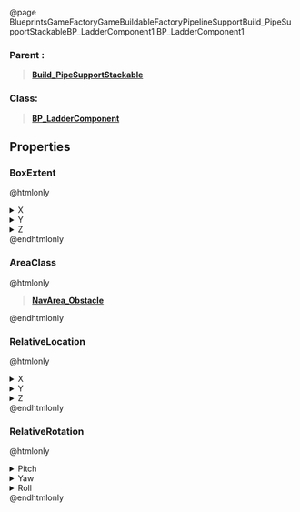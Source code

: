 @page BlueprintsGameFactoryGameBuildableFactoryPipelineSupportBuild_PipeSupportStackableBP_LadderComponent1 BP_LadderComponent1
### Parent :
<b><a href="_blueprints_game_factory_game_buildable_factory_pipeline_support_build__pipe_support_stackable.html"><blockquote>Build_PipeSupportStackable</blockquote></a></b>
### Class:
<b><a href="_blueprints_game_factory_game_buildable-shared_ladder_b_p__ladder_component.html"><blockquote>BP_LadderComponent</blockquote></a></b>
## Properties
### BoxExtent
@htmlonly
<details>
 <summary>X</summary>
<blockquote>50</blockquote>
</details>
<details>
 <summary>Y</summary>
<blockquote>50</blockquote>
</details>
<details>
 <summary>Z</summary>
<blockquote>150</blockquote>
</details>
@endhtmlonly

### AreaClass
@htmlonly
<b><a href="_class_script_nav_area__obstacle.html"><blockquote>NavArea_Obstacle</blockquote></a></b>
@endhtmlonly

### RelativeLocation
@htmlonly
<details>
 <summary>X</summary>
<blockquote>0</blockquote>
</details>
<details>
 <summary>Y</summary>
<blockquote>-150.0012664794922</blockquote>
</details>
<details>
 <summary>Z</summary>
<blockquote>140</blockquote>
</details>
@endhtmlonly

### RelativeRotation
@htmlonly
<details>
 <summary>Pitch</summary>
<blockquote>0</blockquote>
</details>
<details>
 <summary>Yaw</summary>
<blockquote>89.99913787841797</blockquote>
</details>
<details>
 <summary>Roll</summary>
<blockquote>0</blockquote>
</details>
@endhtmlonly

